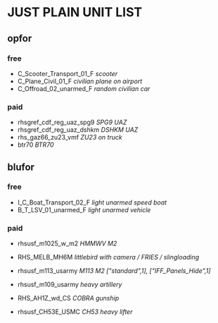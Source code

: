 # JUST PLAIN UNIT LIST


## opfor

### free

* C_Scooter_Transport_01_F *scooter*
* C_Plane_Civil_01_F *civilian plane on airport*
* C_Offroad_02_unarmed_F *random civilian car*

### paid

* rhsgref_cdf_reg_uaz_spg9 *SPG9 UAZ*
* rhsgref_cdf_reg_uaz_dshkm *DSHKM UAZ*
* rhs_gaz66_zu23_vmf *ZU23 on truck*
* btr70 *BTR70*


## blufor

### free

* I_C_Boat_Transport_02_F *light unarmed speed boat*
* B_T_LSV_01_unarmed_F *light unarmed vehicle*       

### paid

* rhsusf_m1025_w_m2 *HMMWV M2*
* RHS_MELB_MH6M *littlebird with camera / FRIES / slingloading*


* rhsusf_m113_usarmy *M113 M2 ["standard",1], ["IFF_Panels_Hide",1]*
* rhsusf_m109_usarmy *heavy artillery*

* RHS_AH1Z_wd_CS *COBRA gunship*
* rhsusf_CH53E_USMC *CH53 heavy lifter*
